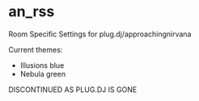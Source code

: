# an_rss
Room Specific Settings for plug.dj/approachingnirvana

Current themes:

* Illusions blue
* Nebula green

DISCONTINUED AS PLUG.DJ IS GONE
